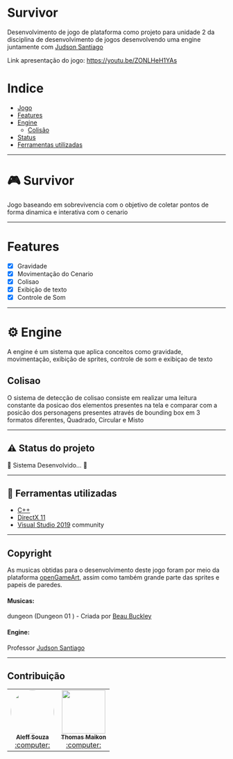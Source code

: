 # Survivor
Desenvolvimento de jogo de plataforma como projeto para unidade 2 da disciplina de desenvolvimento de jogos desenvolvendo uma engine juntamente com [Judson Santiago](https://github.com/JudsonSS)   

Link apresentação do jogo: https://youtu.be/ZONLHeH1YAs

# Indice
- [Jogo](#video_game-Survivor)
- [Features](#features)
- [Engine](#gear-engine)
    - [Colisão](#colisao)
- [Status](#warning-status-do-projeto)
- [Ferramentas utilizadas](#rocket-ferramentas-utilizadas)


---

# :video_game: Survivor
Jogo baseando em sobrevivencia com o objetivo de coletar pontos de forma dinamica e interativa com o cenario

--- 

# Features
- [x] Gravidade
- [x] Movimentação do Cenario
- [x] Colisao  
- [x] Exibição de texto 
- [x] Controle de Som  

--- 

# :gear: Engine  
A engine é um sistema que aplica conceitos como gravidade, movimentação, exibição de sprites, controle de som e exibiçao de texto

## Colisao
O sistema de detecção de colisao consiste em realizar uma leitura constante da posicao dos elementos presentes na tela e comparar com a posicão dos personagens presentes através de
bounding box em 3 formatos diferentes, Quadrado, Circular e Misto

---

## :warning: Status do projeto 
:rocket: Sistema Desenvolvido... :rocket:    

---

## :rocket: Ferramentas utilizadas
- [C++](https://docs.microsoft.com/pt-br/cpp/cpp/?view=msvc-160)
- [DirectX 11](https://www.microsoft.com/en-us/download/details.aspx?id=6812)
- [Visual Studio 2019](https://visualstudio.microsoft.com/pt-br/downloads/) community

---

## Copyright
As musicas obtidas para o desenvolvimento deste jogo foram por meio da plataforma [openGameArt](https://opengameart.org/), assim como também grande parte das sprites e papeis de paredes.

#### Musicas:  
dungeon (Dungeon 01 ) - Criada por [Beau Buckley](https://opengameart.org/content/dungeon-01)

#### Engine:  
Professor [Judson Santiago](https://github.com/JudsonSS)

---

## Contribuição
<div align="center">
<table>
  <tr>
    <td align="center"><a href="https://github.com/jhom1310"><img style="border-radius: 50%;" src="https://avatars.githubusercontent.com/u/51682662?s=400&u=269e7f92131e264db90512f07030e4780fab801e&v=4" width="100px;" alt=""/><br /><sub><b>Aleff Souza</b></sub></a><br /><a href="https://github.com/jhom1310" title="Solarz">:computer:</a></td>
      <td align="center"><a href="https://github.com/thomasmaikon"><img style="border-radius: 0%;" src="https://avatars.githubusercontent.com/u/44036917?s=400&u=a650a20ab87b242e16f5f71ea238a279b3abbf25&v=4" width="100px;" alt=""/><br /><sub><b>Thomas Maikon</b></sub></a><br /><a href="https://github.com/thomasmaikon" title="Student">:computer:</a></td>
    
  </tr>
</table>
</div>



